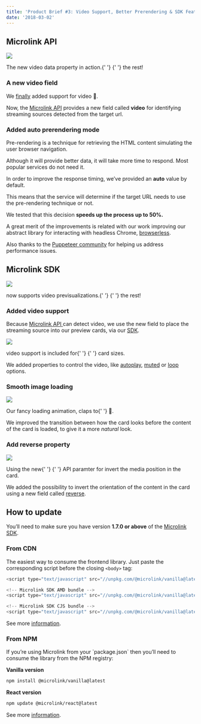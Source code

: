 ```yaml
---
title: 'Product Brief #3: Video Support, Better Prerendering & SDK Features'
date: '2018-03-02'
---
```


## Microlink API

![](/images/o8cC1k4.png)

<Figcaption>
  The new video data property in action.{' '}
  <Link
    href='https://api.microlink.io/?url=https://www.amazon.com/dp/B06XCM9LJ4'
    children='Explore'
  />{' '}
  the rest!
</Figcaption>

### A new video field

We [finally](https://github.com/microlinkhq/metascraper/pull/56) added support for video 🎉.

Now, the [Microlink API](/docs/api/getting-started/overview) provides a new field called **video** for identifying streaming sources detected from the target url.

### Added auto prerendering mode

Pre-rendering is a technique for retrieving the HTML content simulating the user browser navigation.

Although it will provide better data, it will take more time to respond. Most popular services do not need it.

In order to improve the response timing, we’ve provided an **auto** value by default.

This means that the service will determine if the target URL needs to use the pre-rendering technique or not.

We tested that this decision **speeds up the process up to 50%.**

A great merit of the improvements is related with our work improving our abstract library for interacting with headless Chrome, [browserless](https://browserless.js.org).

Also thanks to the [Puppeteer community](https://github.com/GoogleChrome/puppeteer) for helping us address performance issues.

## Microlink SDK

![](/images/MkuOzT9.gif)

<Figcaption>
  <Link href='/docs' children='Microlink SDK' /> now supports video
  previsualizations.{' '}
  <Link
    href='https://sdk-react.microlink.io/?selectedKind=Normal&selectedStory=with%20video%20media&full=0&addons=1&stories=1&panelRight=0&addonPanel=kadira%2Fjsx%2Fpanel'
    children='Explore'
  />{' '}
  the rest!
</Figcaption>

### Added video support

Because [Microlink API ](/docs/api/getting-started/overview)can detect video, we use the new field to place the streaming source into our preview cards, via our [SDK](/docs/sdk/getting-started/overview).

![](https://cdn-images-1.medium.com/max/1440/1*PWDop7s7KmmmvccVbULiyA.gif)

<Figcaption>
  video support is included for{' '}
  <Link
    href='/docs/sdk/parameters/size'
    children='normal or large'
  />{' '}
  card sizes.
</Figcaption>

We added properties to control the video, like [autoplay](/docs/sdk/parameters/media/auto-play), [muted](/docs/sdk/parameters/media/muted) or [loop](/docs/sdk/parameters/media/loop) options.

### Smooth image loading

![](https://cdn-images-1.medium.com/max/1440/1*FwTUJSw1Vn4g8eC5wzMCkQ.gif)

<Figcaption>
  Our fancy loading animation, claps to{' '}
  <Link href='https://x.com/breadadams' children='@breadadamas' /> 👏.
</Figcaption>

We improved the transition between how the card looks before the content of the card is loaded, to give it a more *natural* look.

### Add reverse property

![](/images/qyPAMve.png)

<Figcaption>
  Using the new{' '}
  <Link
    href='/docs/sdk/parameters/direction'
    children='direction'
  />{' '}
  API paramter for invert the media position in the card.
</Figcaption>

We added the possibility to invert the orientation of the content in the card using a new field called [reverse](/docs/sdk/parameters/direction).

## How to update

You’ll need to make sure you have version **1.7.0 or above** of the [Microlink SDK](/docs).

### From CDN

The easiest way to consume the frontend library. Just paste the corresponding script before the closing `<body>` tag:

```js
<script type="text/javascript" src="//unpkg.com/@microlink/vanilla@latest/umd/microlink.min.js"></script>

<!-- Microlink SDK AMD bundle -->
<script type="text/javascript" src="//unpkg.com/@microlink/vanilla@latest/amd/microlink.min.js"></script>

<!-- Microlink SDK CJS bundle -->
<script type="text/javascript" src="//unpkg.com/@microlink/vanilla@latest/cjs/microlink.min.js"></script>`}</PreCode>
```

See more [information](/docs/sdk/integrations/vanilla).

### From NPM

If you’re using Microlink from your \`package.json\` then you’ll need to consume the library from the NPM registry:

**Vanilla version**

```bash
npm install @microlink/vanilla@latest
```

**React version**

```bash
npm update @microlink/react@latest
```

See more [information](/docs/sdk/integrations/react).
